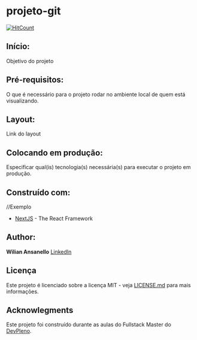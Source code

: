 # projeto-git

[![HitCount](https://hits.dwyl.com/wiliansanello/projeto-git.svg)](https://hits.dwyl.com/wiliansanello/projeto-git)


## Início:

Objetivo do projeto


## Pré-requisitos:

O que é necessário para o projeto rodar no ambiente local de quem está visualizando.


## Layout:

Link do layout


## Colocando em produção:

Especificar qual(is) tecnologia(s) necessária(s) para executar o projeto em produção.


## Construído com:

//Exemplo
* [NextJS](https://nextjs.org) - The React Framework


## Author:

**Wilian Ansanello** [LinkedIn](https://linkedin.com/in/wiliansanello/)


## Licença

Este projeto é licenciado sobre a licença MIT - veja [LICENSE.md](LICENSE.md) para mais informações.


## Acknowlegments

Este projeto foi construído durante as aulas do Fullstack Master do [DevPleno](https://devpleno.com).



